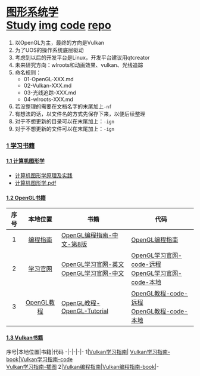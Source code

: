 # [图形系统学](./)<br>[Study](./01-study)  [img](./01-study/img)   [code](./02-code)    [repo](./03-repo)
1. 以OpenGL为主，最终的方向是Vulkan   
2. 为了UOS的操作系统底层驱动    
3. 考虑到以后的开发平台是Linux，开发平台建议用qtcreator    
4. 未来研究方向：wlroots和动画效果、vulkan、光线追踪    
5. 命名规则：   
	- 01-OpenGL-XXX.md   
	- 02-Vulkan-XXX.md   
	- 03-光线追踪-XXX.md    
	- 04-wlroots-XXX.md    
6. 若没整理的需要在文档名字的末尾加上`-nf`  
7. 有想法的话，以文件名的方式先保存下来，以便后续整理   
8. 对于不想更新的目录可以在末尾加上：`-ign`   
9. 对于不想更新的文件可以在末尾加上：`-ign`     


### [1 学习书籍](./00-book)   

#### [1.1 计算机图形学](./00-book/01-计算机图形学)   

- [计算机图形学原理及实践](./00-book/01-计算机图形学/01-计算机图形学原理及实践)
- [计算机图形学.pdf](./00-book/01-计算机图形学/02-计算机图形学.pdf)

#### [1.2 OpenGL书籍](./00-book/02-opengl)  

序号|本地位置|书籍|代码
:-:|:-:|-|-
1|[编程指南](./00-book/02-opengl/03-OpenGL编程指南-第8版)|[OpenGL编程指南-中文-第8版](./00-book/02-opengl/03-OpenGL编程指南-第8版/01-OpenGL编程指南(第8版).pdf)|[OpenGL编程指南](./00-book/02-opengl/03-OpenGL编程指南-第8版/code)
2|[学习官网](./00-book/02-opengl/01-OpenGL-官网)|[OpenGL学习官网-英文](https://learnopengl.com/)<br>[OpenGL学习官网-中文](https://learnopengl-cn.github.io/intro/)  |[OpenGL学习官网-code-远程](https://github.com/JoeyDeVries/LearnOpenGL)<br>[OpenGL学习官网-code-本地](./00-book/02-opengl/01-OpenGL-官网/code/LearnOpenGL)
3|[OpenGL教程](./00-book/02-opengl/02-OpenGL-教程)|[OpenGL教程-OpenGL-Tutorial](http://www.opengl-tutorial.org/cn/beginners-tutorials/tutorial-1-opening-a-window/)|[OpenGL教程-code-远程](https://codeload.github.com/opengl-tutorials/ogl/zip/master)<br>[OpenGL教程-code-本地](./00-book/02-opengl/02-OpenGL-教程/code)

#### [1.3 Vulkan书籍](./00-book/03-vulkan)   

序号|本地位置|书籍|代码
-|-|-|-|-
1|[Vulkan学习指南](./00-book/03-vulkan/01-Vulkan学习指南)| [Vulkan学习指南-book](./00-book/03-vulkan/01-Vulkan学习指南/vulkan学习指南.md)|[Vulkan学习指南-code](./00-book/03-vulkan/01-Vulkan学习指南/code)<br>[Vulkan学习指南-插图](./00-book/03-vulkan/01-Vulkan学习指南/graphics)
2|[Vulkan编程指南](./00-book/03-vulkan/01-Vulkan编程指南)|[Vulkan编程指南-book](./00-book/03-vulkan/01-Vulkan编程指南/Vulkan编程指南.pdf)|-


